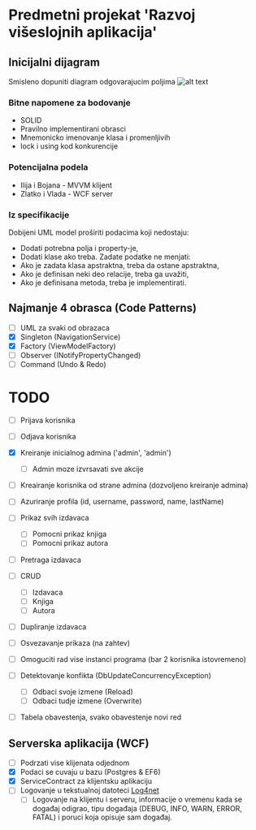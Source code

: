 # Predmetni projekat 'Razvoj višeslojnih aplikacija'

## Inicijalni dijagram
Smisleno dopuniti diagram odgovarajucim poljima
![alt text](https://i.ibb.co/x1cRb6Y/3.png)

### Bitne napomene za bodovanje
- SOLID
- Pravilno implementirani obrasci
- Mnemonicko imenovanje klasa i promenljivih
- lock i using kod konkurencije

### Potencijalna podela
- Ilija i Bojana - MVVM klijent
- Zlatko i Vlada - WCF server

### Iz specifikacije
Dobijeni UML model proširiti podacima koji nedostaju:
- Dodati potrebna polja i property-je,
- Dodati klase ako treba.
Zadate podatke ne menjati:
- Ako je zadata klasa apstraktna, treba da ostane apstraktna,
- Ako je definisan neki deo relacije, treba ga uvažiti,
- Ako je definisana metoda, treba je implementirati.

## Najmanje 4 obrasca (Code Patterns)
- [ ] UML za svaki od obrazaca
- [X] Singleton (NavigationService)
- [X] Factory (ViewModelFactory)
- [ ] Observer (INotifyPropertyChanged)
- [ ] Command (Undo & Redo)

# TODO
- [ ] Prijava korisnika
- [ ] Odjava korisnika
- [X] Kreiranje inicialnog admina ('admin', 'admin')
  - [ ] Admin moze izvrsavati sve akcije
- [ ] Kreairanje korisnika od strane admina (dozvoljeno kreiranje admina)
- [ ] Azuriranje profila (id, username, password, name, lastName)
- [ ] Prikaz svih izdavaca
  - [ ] Pomocni prikaz knjiga
  - [ ] Pomocni prikaz autora
- [ ] Pretraga izdavaca
- [ ] CRUD
  - [ ] Izdavaca
  - [ ] Knjiga
  - [ ] Autora
- [ ] Dupliranje izdavaca
- [ ] Osvezavanje prikaza (na zahtev)
- [ ] Omoguciti rad vise instanci programa (bar 2 korisnika istovremeno)
- [ ] Detektovanje konfikta (DbUpdateConcurrencyException)
  - [ ] Odbaci svoje izmene (Reload)
  - [ ] Odbaci tudje izmene (Overwrite)
- [ ] Tabela obavestenja, svako obavestenje novi red


## Serverska aplikacija (WCF)
- [ ] Podrzati vise klijenata odjednom
- [X] Podaci se cuvaju u bazu (Postgres & EF6)
- [X] ServiceContract za klijentsku aplikaciju
- [ ] Logovanje u tekstualnoj datoteci [Log4net](https://logging.apache.org/log4net/)
  - [ ] Logovanje na klijentu i serveru, informacije o vremenu kada se događaj odigrao, tipu događaja
(DEBUG, INFO, WARN, ERROR, FATAL) i poruci koja opisuje sam događaj.
